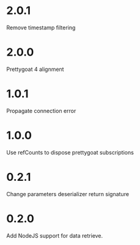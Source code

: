 # 2.0.1

Remove timestamp filtering

# 2.0.0

Prettygoat 4 alignment

# 1.0.1

Propagate connection error

# 1.0.0

Use refCounts to dispose prettygoat subscriptions

# 0.2.1

Change parameters deserializer return signature

# 0.2.0

Add NodeJS support for data retrieve.